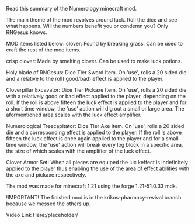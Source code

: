 Read this summary of the Numerology minecraft mod.

The main theme of the mod revolves around luck.
Roll the dice and see what happens. 
Will the numbers benefit you or condemn you?
Only RNGesus knows.

MOD items listed below:
  clover: Found by breaking grass. Can be used to craft the rest of the mod items.
  
  crisp clover: Made by smelting clover. Can be used to make luck potions.
  
  Holy blade of RNGesus: Dice Tier Sword Item. On 'use', rolls a 20 sided die and a relative to the roll( good/bad) effect is applied to the player.
  
  Cloverpillar Excavator: Dice Tier Pickaxe Item. On 'use', rolls a 20 sided die with a relatively good or bad effect applied to the player, depending on the roll.
                          If the roll is above fifteen the luck effect is applied to the player and for a short time window, the 'use' action will dig out 
                          a small or large area. The aformentioned area scales with the luck effect amplifier.
  
  Numerological Treecapitator: Dice Tier Axe Item. On 'use', rolls a 20 sided die and a corresponding effect is applied to the player.
                          If the roll is above fifteen the luck effect is once again applied to the player and for a small time window, the 'use' action
                          will break every log block in a specific area, the size of which scales with the amplifier of the luck effect.
  
  Clover Armor Set: When all pieces are equiped the luc keffect is indefinitely applied to the player thus enabling the use of the area of effect abilities with the axe and pickaxe respectively.


The mod was made for minecraft 1.21 using the forge 1.21-51.0.33 mdk.

!IMPORTANT!
The finished mod is in the krikos-pharmacy-revival branch because we messed the others up.

Video Link Here:/placeholder/
